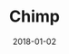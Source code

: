 ---
layout: site
title: "Chimp"
date: 2018-01-02
categories: [community]
version: 1.3.20
major: 1
minor: 3
patch: 20
slug: chimp
link: https://chimp.readme.io/
submitter: lpolepeddi
permalink: /sites/:slug
---